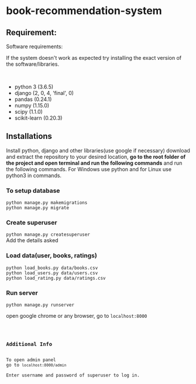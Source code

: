 # book-recommendation-system

<h2>Requirement:</h2>

Software requirements:
<p>
If the system doesn't work as expected try installing the exact version of the software/libraries.
</p><br>
<ul>
<li>python 3 (3.6.5)</li>
<li>django (2, 0, 4, 'final', 0)</li>
<li>pandas (0.24.1)</li>
<li>numpy (1.15.0)</li>
<li>scipy (1.1.0)</li>
<li>scikit-learn (0.20.3)</li>
</ul>

<h2>Installations</h2>
<p>
Install python, django and other libraries(use google if necessary)
download and extract the repository to your desired location, <strong>go to the root folder of the project and open terminal and run the following commands</strong> and run the following commands.
For Windows use python and for Linux use python3 in commands.

</p>

<h3>To setup database</h3>
<code>python manage.py makemigrations</code><br>
<code>python manage.py migrate</code>

<h3>Create superuser</h3>
<code>python manage.py createsuperuser</code><br>
Add the details asked

<h3>Load data(user, books, ratings)</h3>
<code>python load_books.py data/books.csv</code><br>
<code>python load_users.py data/users.csv</code><br>
<code>python load_rating.py data/ratings.csv</code><br>

<h3>Run server</h3>
<code>python manage.py runserver</code><br>
<p>
open google chrome or any browser, go to <code>localhost:8000</ode>
</p>

<h3>Additional Info</h3>
To open admin panel
go to <code>localhost:8000/admin</code><br>
Enter username and password of superuser to log in.
